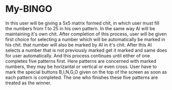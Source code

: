 # My-BINGO
In this user will be giving a 5x5 matrix formed chit, in which user must fill the numbers from 1 to 25 in his own pattern.
In the same way AI will be maintaining it's own chit.
After completion of this process, user will be given first choice for selecting a number which will be automatically be marked in his chit.
that number will also be marked by AI in it's chit.
After this AI selects a number that is not previously marked get it marked and same does for user automatically.
And this process continues until either of one completes five patterns first.
Here patterns are concerned with marked numbers, they may be horizantal or vertical or even cross.
User have to mark the special buttons B,I,N,G,O given on the top of the screen as soon as each pattern is completed.
The one who finishes these five patterns are treated as the winner. 
